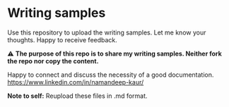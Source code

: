 # Writing samples
Use this repository to upload the writing samples. 
Let me know your thoughts. Happy to receive feedback.

:warning: **The purpose of this repo is to share my writing samples. Neither fork the repo nor copy the content.**

Happy to connect and discuss the necessity of a good documentation.
https://www.linkedin.com/in/namandeep-kaur/

**Note to self:** Reupload these files in .md format.
